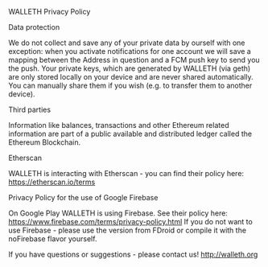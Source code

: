 WALLETH Privacy Policy

Data protection

We do not collect and save any of your private data by ourself with one exception: when you activate notifications for one account we will save a mapping between the Address in question and a FCM push key to send you the push.  Your private keys, which are generated by WALLETH (via geth) are only stored locally on your device and are never shared automatically. You can manually share them if you wish (e.g. to transfer them to another device).

Third parties

Information like balances, transactions and other Ethereum related information are part of a public available and distributed ledger called the Ethereum Blockchain. 

Etherscan

WALLETH is interacting with Etherscan - you can find their policy here: https://etherscan.io/terms

Privacy Policy for the use of Google Firebase

On Google Play WALLETH is using Firebase. See their policy here: https://www.firebase.com/terms/privacy-policy.html
If you do not want to use Firebase - please use the version from FDroid or compile it with the noFirebase flavor yourself.

If you have questions or suggestions - please contact us!
http://walleth.org
